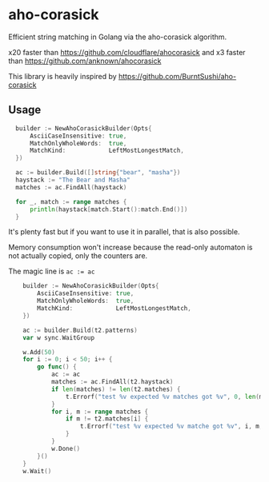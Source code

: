 # aho-corasick
Efficient string matching in Golang via the aho-corasick algorithm.

x20 faster than https://github.com/cloudflare/ahocorasick and x3 faster than https://github.com/anknown/ahocorasick

This library is heavily inspired by https://github.com/BurntSushi/aho-corasick

## Usage

  ```go
    builder := NewAhoCorasickBuilder(Opts{
	    AsciiCaseInsensitive: true,
        MatchOnlyWholeWords:  true,
        MatchKind:            LeftMostLongestMatch,
	})

	ac := builder.Build([]string{"bear", "masha"})
	haystack := "The Bear and Masha"
	matches := ac.FindAll(haystack)

	for _, match := range matches {
		println(haystack[match.Start():match.End()])
	}
```

It's plenty fast but if you want to use it in parallel, that is also possible.

Memory consumption won't increase because the read-only automaton is not actually copied, only the counters are.

The magic line is `ac := ac`

```go
    builder := NewAhoCorasickBuilder(Opts{
		AsciiCaseInsensitive: true,
		MatchOnlyWholeWords:  true,
		MatchKind:            LeftMostLongestMatch,
	})

	ac := builder.Build(t2.patterns)
	var w sync.WaitGroup

	w.Add(50)
	for i := 0; i < 50; i++ {
		go func() {
			ac := ac
			matches := ac.FindAll(t2.haystack)
			if len(matches) != len(t2.matches) {
				t.Errorf("test %v expected %v matches got %v", 0, len(matches), len(t2.matches))
			}
			for i, m := range matches {
				if m != t2.matches[i] {
					t.Errorf("test %v expected %v matche got %v", i, m, t2.matches[i])
				}
			}
			w.Done()
		}()
	}
	w.Wait()
```
